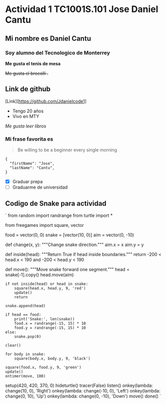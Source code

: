 # Actividad 1 TC1001S.101 Jose Daniel Cantu


## Mi nombre es Daniel Cantu
### Soy alumno del Tecnologico de Monterrey

**Me gusta el tenis de mesa**

~~Me gusta el brocolli .~~

## Link de github 
[Link][https://github.com/Jdanielcode1]

- Tengo 20 años
- Vivo en MTY

*Me gusta leer libros*

### Mi frase favorita es
> Be willing to be a beginner every single morning

```
{
  "firstName": "Jose",
  "lastName": "Cantu",
}
```

- [x] Graduar prepa
- [ ] Graduarme de universidad

## Codigo de Snake para actividad

`
from random import randrange
from turtle import *

from freegames import square, vector

food = vector(0, 0)
snake = [vector(10, 0)]
aim = vector(0, -10)


def change(x, y):
    """Change snake direction."""
    aim.x = x
    aim.y = y


def inside(head):
    """Return True if head inside boundaries."""
    return -200 < head.x < 190 and -200 < head.y < 190


def move():
    """Move snake forward one segment."""
    head = snake[-1].copy()
    head.move(aim)

    if not inside(head) or head in snake:
        square(head.x, head.y, 9, 'red')
        update()
        return

    snake.append(head)

    if head == food:
        print('Snake:', len(snake))
        food.x = randrange(-15, 15) * 10
        food.y = randrange(-15, 15) * 10
    else:
        snake.pop(0)

    clear()

    for body in snake:
        square(body.x, body.y, 9, 'black')

    square(food.x, food.y, 9, 'green')
    update()
    ontimer(move, 100)


setup(420, 420, 370, 0)
hideturtle()
tracer(False)
listen()
onkey(lambda: change(10, 0), 'Right')
onkey(lambda: change(-10, 0), 'Left')
onkey(lambda: change(0, 10), 'Up')
onkey(lambda: change(0, -10), 'Down')
move()
done() `